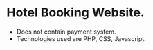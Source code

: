 # Hotel Booking Website.

- Does not contain payment system.
- Technologies used are PHP, CSS, Javascript.
